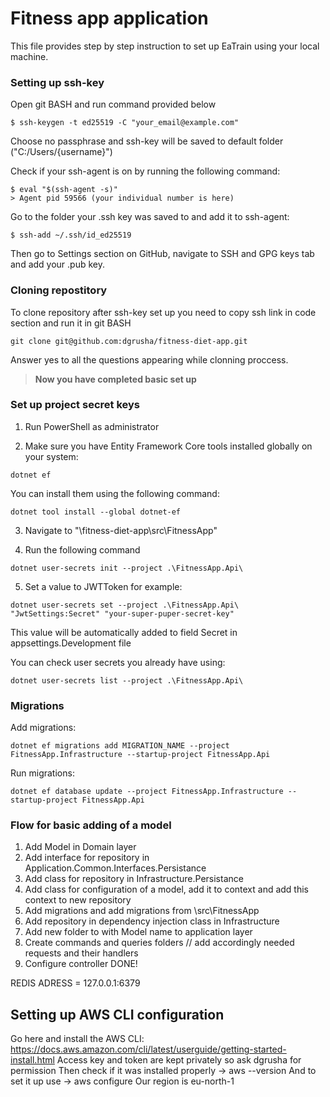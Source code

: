 # Fitness app application

This file provides step by step instruction to set up EaTrain using your local machine.

### Setting up ssh-key
Open git BASH and run command provided below
```
$ ssh-keygen -t ed25519 -C "your_email@example.com"
```
Choose no passphrase and ssh-key will be saved to default folder ("C:/Users/{username}")

Check if your ssh-agent is on by running the following command: 
```
$ eval "$(ssh-agent -s)"
> Agent pid 59566 (your individual number is here)
```

Go to the folder your .ssh key was saved to and add it to ssh-agent: 
```
$ ssh-add ~/.ssh/id_ed25519
```

Then go to Settings section on GitHub, navigate to SSH and GPG keys tab and add your .pub key.

### Cloning repostitory 
To clone repository after ssh-key set up you need to copy ssh link in code section and run it in git BASH
```
git clone git@github.com:dgrusha/fitness-diet-app.git
```

Answer yes to all the questions appearing while clonning proccess. 

>**Now you have completed basic set up** 

### Set up project secret keys 
1. Run PowerShell as administrator

2. Make sure you have Entity Framework Core tools installed globally on your system:
```
dotnet ef
```
You can install them using the following command:
```
dotnet tool install --global dotnet-ef
```

3. Navigate to "\fitness-diet-app\src\FitnessApp"

4. Run the following command
```
dotnet user-secrets init --project .\FitnessApp.Api\
```

5. Set a value to JWTToken for example:
```
dotnet user-secrets set --project .\FitnessApp.Api\ "JwtSettings:Secret" "your-super-puper-secret-key"
```

This value will be automatically added to field Secret in appsettings.Development file

You can check user secrets you already have using: 
```
dotnet user-secrets list --project .\FitnessApp.Api\
```

### Migrations 

Add migrations:
```
dotnet ef migrations add MIGRATION_NAME --project FitnessApp.Infrastructure --startup-project FitnessApp.Api
```

Run migrations:
```
dotnet ef database update --project FitnessApp.Infrastructure --startup-project FitnessApp.Api
```

### Flow for basic adding of a model

1. Add Model in Domain layer 
2. Add interface for repository in Application.Common.Interfaces.Persistance
3. Add class for repository in Infrastructure.Persistance
4. Add class for configuration of a model, add it to context and add this context to new repository
5. Add migrations and add migrations from \src\FitnessApp
6. Add repository in dependency injection class in Infrastructure
7. Add new folder to with Model name to application layer
8. Create commands and queries folders // add accordingly needed requests and their handlers
9. Configure controller
DONE!

REDIS ADRESS = 127.0.0.1:6379

## Setting up AWS CLI configuration
Go here and install the AWS CLI: https://docs.aws.amazon.com/cli/latest/userguide/getting-started-install.html
Access key and token are kept privately so ask dgrusha for permission
Then check if it was installed properly -> aws --version
And to set it up use -> aws configure 
Our region is eu-north-1